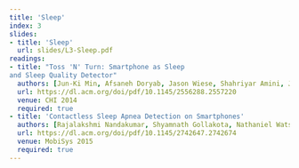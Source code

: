 ```yaml
---
title: 'Sleep'
index: 3
slides:
- title: 'Sleep'
  url: slides/L3-Sleep.pdf
readings:
- title: "Toss 'N' Turn: Smartphone as Sleep
and Sleep Quality Detector"
  authors: [Jun-Ki Min, Afsaneh Doryab, Jason Wiese, Shahriyar Amini, John Zimmerman, Jason I. Hong]
  url: https://dl.acm.org/doi/pdf/10.1145/2556288.2557220
  venue: CHI 2014
  required: true
- title: 'Contactless Sleep Apnea Detection on Smartphones'
  authors: [Rajalakshmi Nandakumar, Shyamnath Gollakota, Nathaniel Watson]
  url: https://dl.acm.org/doi/pdf/10.1145/2742647.2742674
  venue: MobiSys 2015
  required: true
---
```

